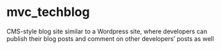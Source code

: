 # mvc_techblog
CMS-style blog site similar to a Wordpress site, where developers can publish their blog posts and comment on other developers’ posts as well
